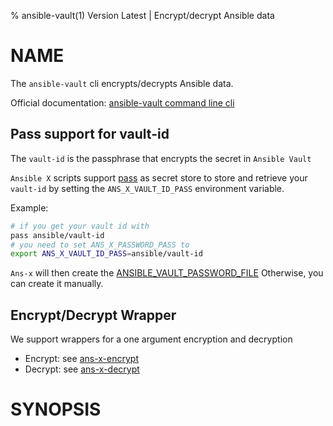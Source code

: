 % ansible-vault(1) Version Latest | Encrypt/decrypt Ansible data
# NAME

The `ansible-vault` cli encrypts/decrypts Ansible data.

Official documentation: [ansible-vault command line cli](https://docs.ansible.com/ansible/latest/cli/ansible-vault.html)

## Pass support for vault-id

The `vault-id` is the passphrase that encrypts the secret in `Ansible Vault` 

`Ansible X` scripts support [pass](../ans-x-pass.md) as secret store
to store and retrieve your `vault-id` by setting the `ANS_X_VAULT_ID_PASS` environment variable.

Example:
```bash
# if you get your vault id with
pass ansible/vault-id
# you need to set ANS_X_PASSWORD_PASS to
export ANS_X_VAULT_ID_PASS=ansible/vault-id
```
`Ans-x` will then create the [ANSIBLE_VAULT_PASSWORD_FILE](https://docs.ansible.com/ansible/devel/reference_appendices/config.html#envvar-ANSIBLE_VAULT_PASSWORD_FILE)
Otherwise, you can create it manually.

## Encrypt/Decrypt Wrapper

We support wrappers for a one argument encryption and decryption
* Encrypt: see [ans-x-encrypt](../bin-generated/ans-x-encrypt.md)
* Decrypt: see [ans-x-decrypt](../bin-generated/ans-x-decrypt.md)

# SYNOPSIS

```bash${SYNOPSIS}
```
